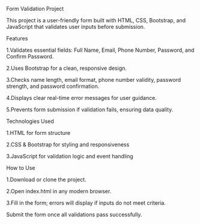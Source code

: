 Form Validation Project

This project is a user-friendly form built with HTML, CSS, Bootstrap, and JavaScript that validates user inputs before submission.

Features

1.Validates essential fields: Full Name, Email, Phone Number, Password, and Confirm Password.

2.Uses Bootstrap for a clean, responsive design.

3.Checks name length, email format, phone number validity, password strength, and password confirmation.

4.Displays clear real-time error messages for user guidance.

5.Prevents form submission if validation fails, ensuring data quality.

Technologies Used

1.HTML for form structure

2.CSS & Bootstrap for styling and responsiveness

3.JavaScript for validation logic and event handling

How to Use

1.Download or clone the project.

2.Open index.html in any modern browser.

3.Fill in the form; errors will display if inputs do not meet criteria.

Submit the form once all validations pass successfully.
